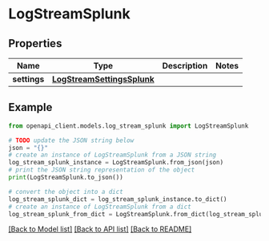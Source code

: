 # LogStreamSplunk


## Properties

Name | Type | Description | Notes
------------ | ------------- | ------------- | -------------
**settings** | [**LogStreamSettingsSplunk**](LogStreamSettingsSplunk.md) |  | 

## Example

```python
from openapi_client.models.log_stream_splunk import LogStreamSplunk

# TODO update the JSON string below
json = "{}"
# create an instance of LogStreamSplunk from a JSON string
log_stream_splunk_instance = LogStreamSplunk.from_json(json)
# print the JSON string representation of the object
print(LogStreamSplunk.to_json())

# convert the object into a dict
log_stream_splunk_dict = log_stream_splunk_instance.to_dict()
# create an instance of LogStreamSplunk from a dict
log_stream_splunk_from_dict = LogStreamSplunk.from_dict(log_stream_splunk_dict)
```
[[Back to Model list]](../README.md#documentation-for-models) [[Back to API list]](../README.md#documentation-for-api-endpoints) [[Back to README]](../README.md)


